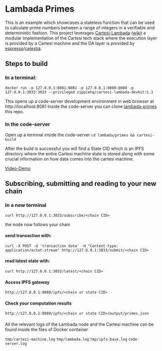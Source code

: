 # Lambada Primes

This is an example which showcases a stateless function that can be used to calculate prime numbers between a range of integers in a verifiable and deterministic fashion.
This project leverages [Cartesi-Lambada](https://github.com/zippiehq/cartesi-lambada) ([wiki](https://github.com/zippiehq/cartesi-lambada/wiki)) a modular implementation of the Cartesi tech stack where the execution layer is provided by a Cartesi machine and the DA layer is provided by [espresso](https://www.espressosys.com/)/[celestia](https://celestia.org/).

## Steps to build

### In a terminal:

```
docker run -p 127.0.0.1:8081:8081 -p 127.0.0.1:8080:8080 -p 127.0.0.1:3033:3033 --privileged zippiehq/cartesi-lambada-devkit:1.1
```

This opens up a code-server development environment in web browser at http://localhost:8081
Inside the code-server you can clone [lambada-primes](https://github.com/jjhbk/lambada-primes) this repo.

### In the code-server

Open up a terminal inside the code-server
`cd lambada/primes && cartesi-build`

After the build is successful you will find a State CID which is an IPFS directory where the entire Cartesi machine state is stored along with some crucial information on how data comes into the cartesi machine.

[Video-Demo](https://www.youtube.com/watch?v=OsOa8KPPrls)

## Subscribing, submitting and reading to your new chain

### In a new terminal

`curl http://127.0.0.1:3033/subscribe/<chain CID>`

the node now follows your chain

#### send transaction with:

`curl -X POST -d 'transaction data' -H "Content-type: application/octet-stream" http://127.0.0.1:3033/submit/<chain CID>`

#### read latest state with:

`curl http://127.0.0.1:3033/latest/<chain CID>`

#### Access IPFS gateway

`http://127.0.0.1:8080/ipfs/<chain or state CID>`

#### Check your computation results

`http://127.0.0.1:8080/ipfs/<chain or state CID>/output/primes.json`

####

All the relevant logs of the Lambada node and the Cartesi machine can be found inside the files of Docker container

`tmp/cartesi-machine.log`
`tmp/lambada.log`
`tmp/ipfs-base.log`
`code-server.log`
